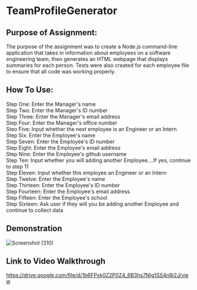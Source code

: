 # TeamProfileGenerator

## Purpose of Assignment:

The purpose of the assignment was to create a Node.js command-line application that takes in information about employees on a software engineering team, then generates an HTML webpage that displays summaries for each person. Tests were also created for each employee file to ensure that all code was working properly. 

## How To Use:

Step One: Enter the Manager's name <br>
Step Two: Enter the Manager's ID number <br>
Step Three: Enter the Manager's email address <br>
Step Four: Enter the Manager's office number <br>
Steo Five: Input whether the next employee is an Engineer or an Intern <br>
Step Six: Enter the Employee's name <br>
Step Seven: Enter the Employee's ID number <br>
Step Eight: Enter the Employee's email address <br>
Step Nine: Enter the Employee's github username <br>
Step Ten: Input whether you will adding another Employee....If yes, continue to step 11 <br>
Step Eleven: Input whether this employee an Engineer or an Intern <br>
Step Twelve: Enter the Employee's name <br>
Step Thirteen: Enter the Employee's ID number <br>
Step Fourteen: Enter the Employee's email address <br>
Step Fifteen: Enter the Employee's school <br>
Step Sixteen: Ask user if they will you be adding another Employee and continue to collect data <br>


## Demonstration
![Screenshot (310)](https://user-images.githubusercontent.com/81654878/126420589-b5dd79a8-6306-4465-b1ec-04f15f3ec215.png)

## Link to Video Walkthrough
https://drive.google.com/file/d/1b6FPxk0Z2P0Z4_6B3hs7NIg1SS4n8j2J/view
